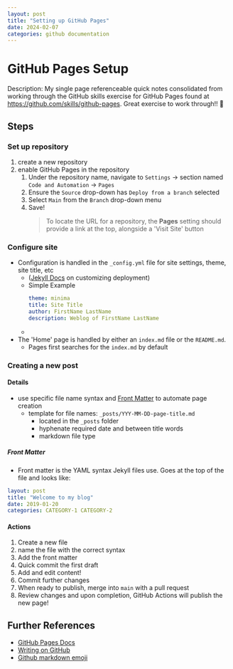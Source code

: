 ```yaml
---
layout: post
title: "Setting up GitHub Pages"
date: 2024-02-07
categories: github documentation
---
```


# GitHub Pages Setup

Description: My single page referenceable quick notes consolidated from working through the GitHub skills exercise for GitHub Pages found at https://github.com/skills/github-pages. Great exercise to work through!! :star2:

## Steps

### Set up repository

1. create a new repository
1. enable GitHub Pages in the repository
    1. Under the repository name, navigate to `Settings` -> section named `Code and Automation` -> `Pages`
    1. Ensure the `Source` drop-down has `Deploy from a branch` selected
    1. Select `Main` from the `Branch` drop-down menu
    1. Save!
        > To locate the URL for a repository, the **Pages** setting should provide a link at the top, alongside a 'Visit Site' button

### Configure site

-   Configuration is handled in the `_config.yml` file for site settings, theme, site title, etc
    -   ([Jekyll Docs](https://jekyllrb.com/docs/configuration/) on customizing deployment)
    -   Simple Example
        ```yaml
        theme: minima
        title: Site Title
        author: FirstName LastName
        description: Weblog of FirstName LastName
        ```
    -
-   The 'Home' page is handled by either an `index.md` file or the `README.md`.
    -   Pages first searches for the `index.md` by default

### Creating a new post

#### Details

-   use specific file name syntax and [Front Matter](https://jekyllrb.com/docs/front-matter/) to automate page creation
    -   template for file names: `_posts/YYY-MM-DD-page-title.md`
        -   located in the `_posts` folder
        -   hyphenate required date and between title words
        -   markdown file type

##### Front Matter

-   Front matter is the YAML syntax Jekyll files use. Goes at the top of the file and looks like:

```yaml
layout: post
title: "Welcome to my blog"
date: 2019-01-20
categories: CATEGORY-1 CATEGORY-2
```

#### Actions

1. Create a new file
1. name the file with the correct syntax
1. Add the front matter
1. Quick commit the first draft
1. Add and edit content!
1. Commit further changes
1. When ready to publish, merge into `main` with a pull request
1. Review changes and upon completion, GitHub Actions will publish the new page!

## Further References

-   [GitHub Pages Docs](https://docs.github.com/en/pages)
-   [Writing on GitHub](https://docs.github.com/en/get-started/writing-on-github)
-   [Github markdown emoji](https://gist.github.com/rxaviers/7360908)
